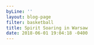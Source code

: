```yaml
---
byLine: ''
layout: blog-page
filter: basketball
title: Spirit Soaring in Warsaw
date: 2018-06-01 19:04:18 -0400
---
```

